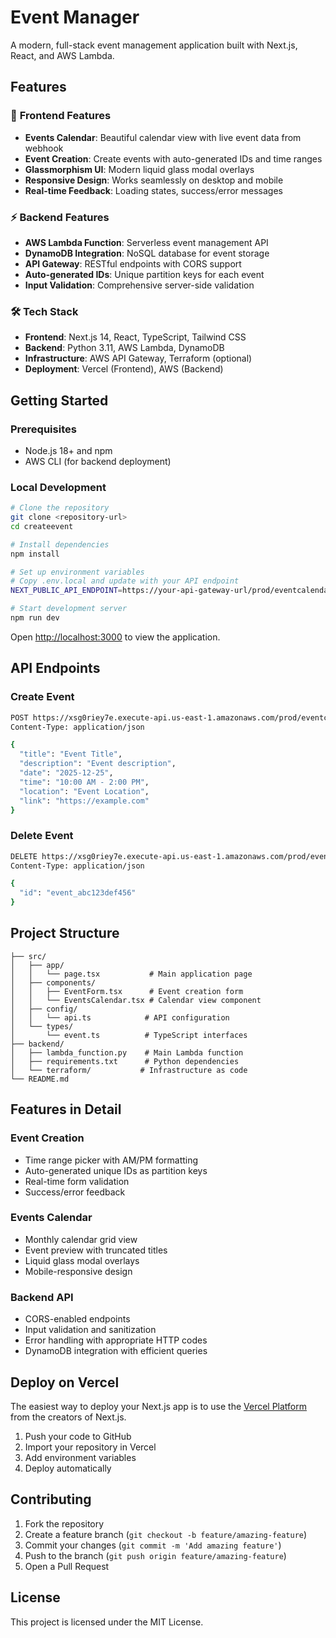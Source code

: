 # Event Manager

A modern, full-stack event management application built with Next.js, React, and AWS Lambda.

## Features

### 🎯 **Frontend Features**
- **Events Calendar**: Beautiful calendar view with live event data from webhook
- **Event Creation**: Create events with auto-generated IDs and time ranges
- **Glassmorphism UI**: Modern liquid glass modal overlays
- **Responsive Design**: Works seamlessly on desktop and mobile
- **Real-time Feedback**: Loading states, success/error messages

### ⚡ **Backend Features**
- **AWS Lambda Function**: Serverless event management API
- **DynamoDB Integration**: NoSQL database for event storage
- **API Gateway**: RESTful endpoints with CORS support
- **Auto-generated IDs**: Unique partition keys for each event
- **Input Validation**: Comprehensive server-side validation

### 🛠 **Tech Stack**
- **Frontend**: Next.js 14, React, TypeScript, Tailwind CSS
- **Backend**: Python 3.11, AWS Lambda, DynamoDB
- **Infrastructure**: AWS API Gateway, Terraform (optional)
- **Deployment**: Vercel (Frontend), AWS (Backend)

## Getting Started

### Prerequisites
- Node.js 18+ and npm
- AWS CLI (for backend deployment)

### Local Development
```bash
# Clone the repository
git clone <repository-url>
cd createevent

# Install dependencies
npm install

# Set up environment variables
# Copy .env.local and update with your API endpoint
NEXT_PUBLIC_API_ENDPOINT=https://your-api-gateway-url/prod/eventcalendar

# Start development server
npm run dev
```

Open [http://localhost:3000](http://localhost:3000) to view the application.

## API Endpoints

### Create Event
```bash
POST https://xsg0riey7e.execute-api.us-east-1.amazonaws.com/prod/eventcalendar
Content-Type: application/json

{
  "title": "Event Title",
  "description": "Event description",
  "date": "2025-12-25",
  "time": "10:00 AM - 2:00 PM",
  "location": "Event Location",
  "link": "https://example.com"
}
```

### Delete Event
```bash
DELETE https://xsg0riey7e.execute-api.us-east-1.amazonaws.com/prod/eventcalendar
Content-Type: application/json

{
  "id": "event_abc123def456"
}
```

## Project Structure

```
├── src/
│   ├── app/
│   │   └── page.tsx           # Main application page
│   ├── components/
│   │   ├── EventForm.tsx      # Event creation form
│   │   └── EventsCalendar.tsx # Calendar view component
│   ├── config/
│   │   └── api.ts            # API configuration
│   └── types/
│       └── event.ts          # TypeScript interfaces
├── backend/
│   ├── lambda_function.py    # Main Lambda function
│   ├── requirements.txt      # Python dependencies
│   └── terraform/           # Infrastructure as code
└── README.md
```

## Features in Detail

### Event Creation
- Time range picker with AM/PM formatting
- Auto-generated unique IDs as partition keys
- Real-time form validation
- Success/error feedback

### Events Calendar
- Monthly calendar grid view
- Event preview with truncated titles
- Liquid glass modal overlays
- Mobile-responsive design

### Backend API
- CORS-enabled endpoints
- Input validation and sanitization
- Error handling with appropriate HTTP codes
- DynamoDB integration with efficient queries

## Deploy on Vercel

The easiest way to deploy your Next.js app is to use the [Vercel Platform](https://vercel.com/new?utm_medium=default-template&filter=next.js&utm_source=create-next-app&utm_campaign=create-next-app-readme) from the creators of Next.js.

1. Push your code to GitHub
2. Import your repository in Vercel
3. Add environment variables
4. Deploy automatically

## Contributing

1. Fork the repository
2. Create a feature branch (`git checkout -b feature/amazing-feature`)
3. Commit your changes (`git commit -m 'Add amazing feature'`)
4. Push to the branch (`git push origin feature/amazing-feature`)
5. Open a Pull Request

## License

This project is licensed under the MIT License.
